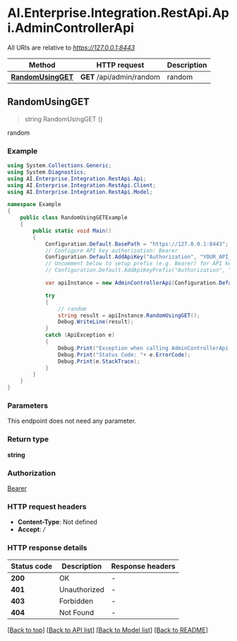 # AI.Enterprise.Integration.RestApi.Api.AdminControllerApi

All URIs are relative to *https://127.0.0.1:8443*

Method | HTTP request | Description
------------- | ------------- | -------------
[**RandomUsingGET**](AdminControllerApi.md#randomusingget) | **GET** /api/admin/random | random



## RandomUsingGET

> string RandomUsingGET ()

random

### Example

```csharp
using System.Collections.Generic;
using System.Diagnostics;
using AI.Enterprise.Integration.RestApi.Api;
using AI.Enterprise.Integration.RestApi.Client;
using AI.Enterprise.Integration.RestApi.Model;

namespace Example
{
    public class RandomUsingGETExample
    {
        public static void Main()
        {
            Configuration.Default.BasePath = "https://127.0.0.1:8443";
            // Configure API key authorization: Bearer
            Configuration.Default.AddApiKey("Authorization", "YOUR_API_KEY");
            // Uncomment below to setup prefix (e.g. Bearer) for API key, if needed
            // Configuration.Default.AddApiKeyPrefix("Authorization", "Bearer");

            var apiInstance = new AdminControllerApi(Configuration.Default);

            try
            {
                // random
                string result = apiInstance.RandomUsingGET();
                Debug.WriteLine(result);
            }
            catch (ApiException e)
            {
                Debug.Print("Exception when calling AdminControllerApi.RandomUsingGET: " + e.Message );
                Debug.Print("Status Code: "+ e.ErrorCode);
                Debug.Print(e.StackTrace);
            }
        }
    }
}
```

### Parameters

This endpoint does not need any parameter.

### Return type

**string**

### Authorization

[Bearer](../README.md#Bearer)

### HTTP request headers

- **Content-Type**: Not defined
- **Accept**: */*

### HTTP response details
| Status code | Description | Response headers |
|-------------|-------------|------------------|
| **200** | OK |  -  |
| **401** | Unauthorized |  -  |
| **403** | Forbidden |  -  |
| **404** | Not Found |  -  |

[[Back to top]](#)
[[Back to API list]](../README.md#documentation-for-api-endpoints)
[[Back to Model list]](../README.md#documentation-for-models)
[[Back to README]](../README.md)

